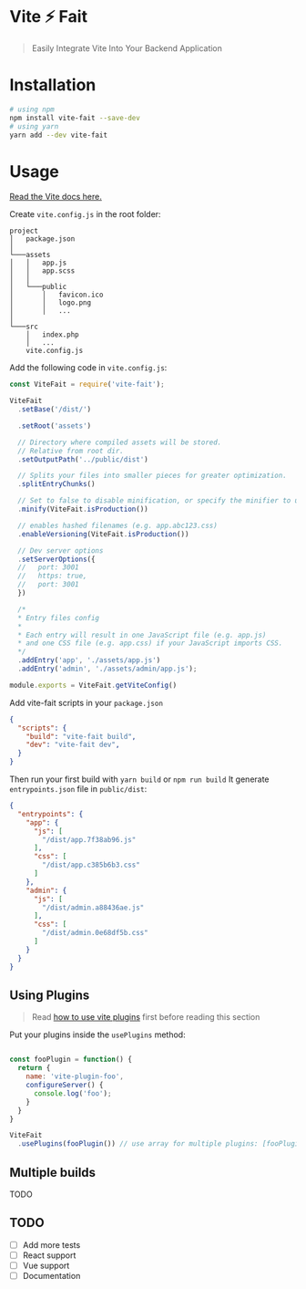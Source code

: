# Vite ⚡ Fait
> Easily Integrate Vite Into Your Backend Application

# Installation 

```sh
# using npm
npm install vite-fait --save-dev
# using yarn
yarn add --dev vite-fait
```

# Usage
[Read the Vite docs here.][Vite Docs]

Create `vite.config.js` in the root folder:

```
project
│   package.json
│
└───assets
│   │   app.js
│   │   app.scss
│   │
│   └───public
│       │   favicon.ico
│       │   logo.png
│       │   ...
│   
└───src
    │   index.php
    │   ...
    vite.config.js
```

Add the following code in `vite.config.js`:

```javascript
const ViteFait = require('vite-fait');

ViteFait
  .setBase('/dist/')

  .setRoot('assets')

  // Directory where compiled assets will be stored.
  // Relative from root dir.
  .setOutputPath('../public/dist')

  // Splits your files into smaller pieces for greater optimization.
  .splitEntryChunks()

  // Set to false to disable minification, or specify the minifier to use (esbuild or terser)
  .minify(ViteFait.isProduction())

  // enables hashed filenames (e.g. app.abc123.css)
  .enableVersioning(ViteFait.isProduction())

  // Dev server options
  .setServerOptions({
  //   port: 3001
  //   https: true,
  //   port: 3001
  })

  /*
  * Entry files config
  *
  * Each entry will result in one JavaScript file (e.g. app.js)
  * and one CSS file (e.g. app.css) if your JavaScript imports CSS.
  */
  .addEntry('app', './assets/app.js')
  .addEntry('admin', './assets/admin/app.js');

module.exports = ViteFait.getViteConfig()

```
Add vite-fait scripts in your `package.json`
```json
{
  "scripts": {
    "build": "vite-fait build",
    "dev": "vite-fait dev",
  }
}
```

Then run your first build with `yarn build` or `npm run build`
It generate `entrypoints.json` file in `public/dist`:
```json
{
  "entrypoints": {
    "app": {
      "js": [
        "/dist/app.7f38ab96.js"
      ],
      "css": [
        "/dist/app.c385b6b3.css"
      ]
    },
    "admin": {
      "js": [
        "/dist/admin.a88436ae.js"
      ],
      "css": [
        "/dist/admin.0e68df5b.css"
      ]
    }
  }
}
```

## Using Plugins
> Read [how to use vite plugins](https://vitejs.dev/guide/using-plugins.html) first before reading this section

Put your plugins inside the `usePlugins` method:
```js

const fooPlugin = function() {
  return {
    name: 'vite-plugin-foo',
    configureServer() {
      console.log('foo');
    }
  }
}

ViteFait
  .usePlugins(fooPlugin()) // use array for multiple plugins: [fooPlugin(), barPlugin()]
```

## Multiple builds
TODO

## TODO
- [ ] Add more tests
- [ ] React support
- [ ] Vue support
- [ ] Documentation

[Vite docs]: https://vitejs.dev
